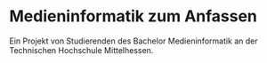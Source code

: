 # Medieninformatik zum Anfassen
Ein Projekt von Studierenden des Bachelor Medieninformatik an der Technischen Hochschule Mittelhessen.
